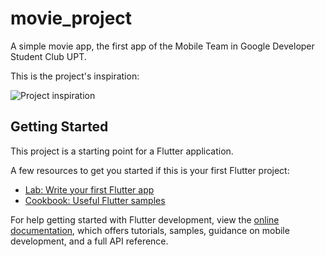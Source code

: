 # movie_project

A simple movie app, the first app of the Mobile Team in Google Developer Student Club UPT.

This is the project's inspiration:

![Project inspiration](https://cdn.dribbble.com/userupload/2646255/file/original-3c5ac7d7df4936225635b9467b7edf6f.png?compress=1&resize=1504x1128)

## Getting Started

This project is a starting point for a Flutter application.

A few resources to get you started if this is your first Flutter project:

- [Lab: Write your first Flutter app](https://docs.flutter.dev/get-started/codelab)
- [Cookbook: Useful Flutter samples](https://docs.flutter.dev/cookbook)

For help getting started with Flutter development, view the
[online documentation](https://docs.flutter.dev/), which offers tutorials,
samples, guidance on mobile development, and a full API reference.

